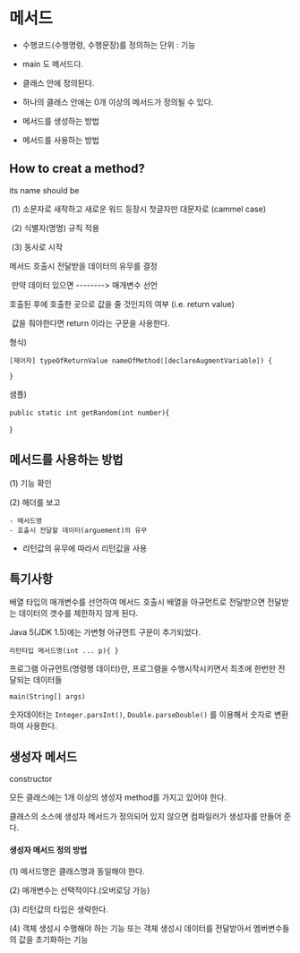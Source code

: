 # 메서드

- 수행코드(수행명령, 수행문장)를 정의하는 단위 : 기능

- main 도 메서드다.

- 클래스 안에 정의된다.

- 하나의 클래스 안에는 0개 이상의 메서드가 정의될 수 있다.

- 메서드를 생성하는 방법

- 메서드를 사용하는 방법



## How to creat a method?

its name should be

​		(1) 소문자로 새작하고 새로운 워드 등장시 첫글자만 대문자로 (cammel case)

​		(2) 식별자(명명) 규칙 적용

​		(3) 동사로 시작

메서드 호출시 전달받을 데이터의 유무를 결정

​		만약 데이터 있으면 --------> 매개변수 선언



호출된 후에 호출한 곳으로 값을 줄 것인지의 여부   (i.e. return value) 

​       값을 줘야한다면 return 이라는 구문을 사용한다.



형식)

`[제어자] typeOfReturnValue nameOfMethod([declareAugmentVariable]) {`

`}`

샘플)

`public static int getRandom(int number)`{

}



## 메서드를 사용하는 방법

(1) 기능 확인

(2) 헤더를 보고 

	- 메서드명
	- 호출시 전달할 데이터(arguement)의 유무

- 리턴값의 유무에 따라서 리턴값을 사용



## 특기사항

배열 타입의 매개변수를 선언하여 메서드 호출시 배열을 아규먼트로 전달받으면 전달받는 데이터의 갯수를 제한하지 않게 된다.

Java 5(JDK 1.5)에는 가변형 아규먼트 구문이 추가되었다.

`리턴타입 메서드명(int ... p){ }`



프로그램 아규먼트(명령행 데이터)란, 프로그램을 수행시작시키면서 최초에 한번만 전달되는 데이터들

`main(String[] args)`

숫자데이터는 `Integer.parsInt()`, `Double.parseDouble()` 를 이용해서 숫자로 변환하여 사용한다. 



## 생성자 메서드

constructor

모든 클래스에는 1개 이상의 생성자 method를 가지고 있어야 한다.

클래스의 소스에 생성자 메서드가 정의되어 있지 않으면 컴파일러가 생성자를 만들어 준다.



#### 생성자 메서드 정의 방법

(1) 메서드명은 클래스명과 동일해야 한다.

(2) 매개변수는 선택적이다.(오버로딩 가능)

(3) 리턴값의 타입은 생략한다.

(4) 객체 생성시 수행해야 하는 기능 또는 객체 생성시 데이터를 전달받아서 멤버변수들의 값을 초기화하는 기능
